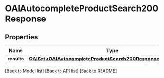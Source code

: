 # OAIAutocompleteProductSearch200Response

## Properties
Name | Type | Description | Notes
------------ | ------------- | ------------- | -------------
**results** | [**OAISet&lt;OAIAutocompleteProductSearch200ResponseResultsInner&gt;***](OAIAutocompleteProductSearch200ResponseResultsInner.md) |  | 

[[Back to Model list]](../README.md#documentation-for-models) [[Back to API list]](../README.md#documentation-for-api-endpoints) [[Back to README]](../README.md)


